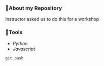 ### 🎯About my Repository 
Instructor asked us to do this for a workshop

### 🎡Tools
-  *Python*
-   *Javascript*

  ```
  git push
  ```

  
